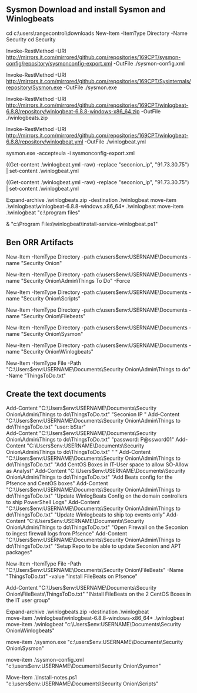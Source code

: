 ## Sysmon Download and install Sysmon and Winlogbeats  

cd c:\users\rangecontrol\downloads
New-Item -ItemType Directory -Name Security
cd Security

Invoke-RestMethod -URI http://mirrors.it.com/mirrored/github.com/repositories/169CPT/sysmon-config/repository/sysmonconfig-export.xml -OutFile ./sysmon-config.xml  

Invoke-RestMethod -URI http://mirrors.it.com/mirrored/github.com/repositories/169CPT/Sysinternals/repository/Sysmon.exe -OutFile ./sysmon.exe  

Invoke-RestMethod -URI http://mirrors.it.com/mirrored/github.com/repositories/169CPT/winlogbeat-6.8.8/repository/winlogbeat-6.8.8-windows-x86_64.zip -OutFile ./winlogbeats.zip  

Invoke-RestMethod -URI http://mirrors.it.com/mirrored/github.com/repositories/169CPT/winlogbeat-6.8.8/repository/winlogbeat.yml -OutFile ./winlogbeat.yml  

sysmon.exe -accepteula -i sysmonconfig-export.xml

((Get-content .\winlogbeat.yml -raw) -replace "seconion_ip", "91.73.30.75") | set-content .\winlogbeat.yml  

((Get-content .\winlogbeat.yml -raw) -replace "seconion_ip", "91.73.30.75") | set-content .\winlogbeat.yml  

Expand-archive .\winlogbeats.zip -destination .\winlogbeat
move-item .\winlogbeat\winlogbeat-6.8.8-windows.x86_64\* .\winlogbeat
move-item .\winlogbeat "c:\program files\"  

& "c:\Program Files\winlogbeat\install-service-winlogbeat.ps1"  

## Ben ORR Artifacts

New-Item -ItemType Directory -path c:\users\$env:USERNAME\Documents -name "Security Onion"

New-Item -ItemType Directory -path c:\users\$env:USERNAME\Documents -name "Security Onion\Admin\Things To Do" -Force
 
New-Item -ItemType Directory -path c:\users\$env:USERNAME\Documents -name "Security Onion\Scripts"

New-Item -ItemType Directory -path c:\users\$env:USERNAME\Documents -name "Security Onion\Filebeats"

New-Item -ItemType Directory -path c:\users\$env:USERNAME\Documents -name "Security Onion\Sysmon"

New-Item -ItemType Directory -path c:\users\$env:USERNAME\Documents -name "Security Onion\Winlogbeats"  

New-Item -ItemType File -Path "C:\Users\$env:USERNAME\Documents\Security Onion\Admin\Things to do" -Name "ThingsToDo.txt"

## Create the text documents

Add-Content "C:\Users\$env:USERNAME\Documents\Security Onion\Admin\Things to do\ThingsToDo.txt" "Seconion IP <InsertHere>"
Add-Content "C:\Users\$env:USERNAME\Documents\Security Onion\Admin\Things to do\ThingsToDo.txt" "user: bStar"  
Add-Content "C:\Users\$env:USERNAME\Documents\Security Onion\Admin\Things to do\ThingsToDo.txt" "password: P@ssword01"
Add-Content "C:\Users\$env:USERNAME\Documents\Security Onion\Admin\Things to do\ThingsToDo.txt" " "
Add-Content "C:\Users\$env:USERNAME\Documents\Security Onion\Admin\Things to do\ThingsToDo.txt" "Add CentOS Boxes in IT-User space to allow SO-Allow as Analyst"
Add-Content "C:\Users\$env:USERNAME\Documents\Security Onion\Admin\Things to do\ThingsToDo.txt" "Add Beats config for the Pfsence and CentOS boxes"
Add-Content "C:\Users\$env:USERNAME\Documents\Security Onion\Admin\Things to do\ThingsToDo.txt" "Update WinlogBeats Config on the domain controllers to ship PowerShell Logs"
Add-Content "C:\Users\$env:USERNAME\Documents\Security Onion\Admin\Things to do\ThingsToDo.txt" "Update Winlogbeats to ship top events only"
Add-Content "C:\Users\$env:USERNAME\Documents\Security Onion\Admin\Things to do\ThingsToDo.txt" "Open Firewall on the Seconion to ingest firewall logs from Pfsence"
Add-Content "C:\Users\$env:USERNAME\Documents\Security Onion\Admin\Things to do\ThingsToDo.txt" "Setup Repo to be able to update Seconion and APT packages"

New-Item -ItemType File -Path "C:\Users\$env:USERNAME\Documents\Security Onion\FileBeats" -Name "ThingsToDo.txt"  -value "Install FileBeats on Pfsence"

Add-Content "C:\Users\$env:USERNAME\Documents\Security Onion\FileBeats\ThingsToDo.txt" "INstall FileBeats on the 2 CentOS Boxes in the IT user group"

Expand-archive .\winlogbeats.zip -destination .\winlogbeat  
move-item .\winlogbeat\winlogbeat-6.8.8-windows-x86_64\* .\winlogbeat
move-item .\winlogbeat "c:\Users\$env:USERNAME\Documents\Security Onion\Winlogbeats"  

move-item .\sysmon.exe "c:\users\$env:USERNAME\Documents\Security Onion\Sysmon"  

move-item .\sysmon-config.xml "c:\users\$env:USERNAME\Documents\Security Onion\Sysmon"

Move-Item .\Install-notes.ps1 "c:\users\$env:USERNAME\Documents\Security Onion\Scripts" 
